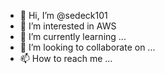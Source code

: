 - 👋 Hi, I’m @sedeck101
- 👀 I’m interested in AWS
- 🌱 I’m currently learning ...
- 💞️ I’m looking to collaborate on ...
- 📫 How to reach me ...

<!---
sedeck101/sedeck101 is a ✨ special ✨ repository because its `README.md` (this file) appears on your GitHub profile.
You can click the Preview link to take a look at your changes.
--->
